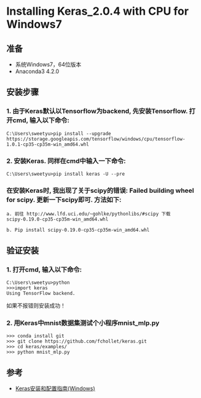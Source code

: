 # Installing Keras_2.0.4 with CPU for Windows7
## 准备
* 系统Windows7，64位版本
* Anaconda3 4.2.0

## 安装步骤
### 1. 由于Keras默认以Tensorflow为backend, 先安装Tensorflow. 打开cmd, 输入以下命令:  
    C:\Users\sweetyu>pip install --upgrade https://storage.googleapis.com/tensorflow/windows/cpu/tensorflow-1.0.1-cp35-cp35m-win_amd64.whl  
### 2. 安装Keras. 同样在cmd中输入一下命令:  
    C:\Users\sweetyu>pip install keras -U --pre  
### 在安装Keras时, 我出现了关于scipy的错误: Failed building wheel for scipy. 更新一下scipy即可. 方法如下: 
    a. 前往 http://www.lfd.uci.edu/~gohlke/pythonlibs/#scipy 下载scipy‑0.19.0‑cp35‑cp35m‑win_amd64.whl
    
    b. Pip install scipy‑0.19.0‑cp35‑cp35m‑win_amd64.whl

## 验证安装
### 1. 打开cmd, 输入以下命令:    
    C:\Users\sweetyu>python    
    >>>import keras    
    Using TensorFlow backend.      
如果不报错则安装成功！
### 2. 用Keras中mnist数据集测试个小程序mnist_mlp.py    
    >>> conda install git  
    >>> git clone https://github.com/fchollet/keras.git  
    >>> cd keras/examples/  
    >>> python mnist_mlp.py  

## 参考
* [Keras安装和配置指南(Windows)](http://keras-cn.readthedocs.io/en/latest/for_beginners/keras_windows/)  
